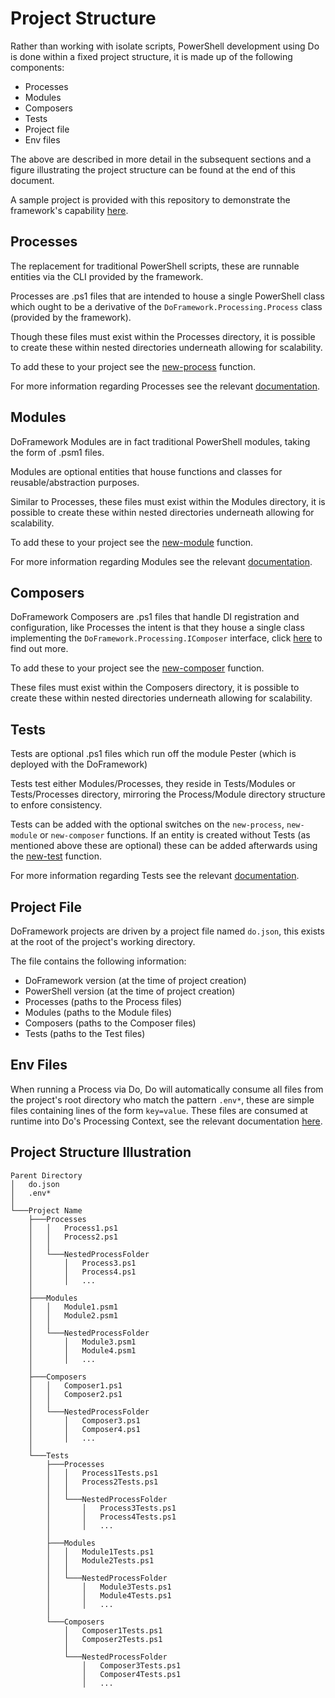 # Project Structure
Rather than working with isolate scripts, PowerShell development using Do is done within a fixed project structure, it is made up of the following components:
- Processes
- Modules
- Composers
- Tests
- Project file
- Env files

The above are described in more detail in the subsequent sections and a figure illustrating the project structure can be found at the end of this document.

A sample project is provided with this repository to demonstrate the framework's capability [here](../Sample).

## Processes
The replacement for traditional PowerShell scripts, these are runnable entities via the CLI provided by the framework.

Processes are .ps1 files that are intended to house a single PowerShell class which ought to be a derivative of the `DoFramework.Processing.Process` class (provided by the framework).

Though these files must exist within the Processes directory, it is possible to create these within nested directories underneath allowing for scalability.

To add these to your project see the [new-process](./CLIFunctions.md#new-process) function.

For more information regarding Processes see the relevant [documentation](./Processes.md).

## Modules
DoFramework Modules are in fact traditional PowerShell modules, taking the form of .psm1 files.

Modules are optional entities that house functions and classes for reusable/abstraction purposes.

Similar to Processes, these files must exist within the Modules directory, it is possible to create these within nested directories underneath allowing for scalability.

To add these to your project see the [new-module](./CLIFunctions.md#new-module) function.

For more information regarding Modules see the relevant [documentation](./Modules.md).

## Composers
DoFramework Composers are .ps1 files that handle DI registration and configuration, like Processes the intent is that they house a single class implementing the `DoFramework.Processing.IComposer` interface, click [here](./Composers.md) to find out more.

To add these to your project see the [new-composer](./CLIFunctions.md#new-composer) function.

These files must exist within the Composers directory, it is possible to create these within nested directories underneath allowing for scalability.

## Tests
Tests are optional .ps1 files which run off the module Pester (which is deployed with the DoFramework)

Tests test either Modules/Processes, they reside in Tests/Modules or Tests/Processes directory, mirroring the Process/Module directory structure to enfore consistency.

Tests can be added with the optional switches on the `new-process`, `new-module` or `new-composer` functions. If an entity is created without Tests (as mentioned above these are optional) these can be added afterwards using the [new-test](./CLIFunctions.md#new-test) function.

For more information regarding Tests see the relevant [documentation](./Testing.md).

## Project File
DoFramework projects are driven by a project file named `do.json`, this exists at the root of the project's working directory.

The file contains the following information:
- DoFramework version (at the time of project creation)
- PowerShell version (at the time of project creation)
- Processes (paths to the Process files)
- Modules (paths to the Module files)
- Composers (paths to the Composer files)
- Tests (paths to the Test files)

## Env Files
When running a Process via Do, Do will automatically consume all files from the project's root directory who match the pattern `.env*`, these are simple files containing lines of the form `key=value`. These files are consumed at runtime into Do's Processing Context, see the relevant documentation [here](./ProcessContext.md).

## Project Structure Illustration
```
Parent Directory
│   do.json
│   .env*    
│
└───Project Name
    ├───Processes
    │   │   Process1.ps1
    │   │   Process2.ps1
    │   │
    │   └───NestedProcessFolder
    │       │   Process3.ps1
    │       │   Process4.ps1
    │       │   ...
    │
    ├───Modules
    │   │   Module1.psm1
    │   │   Module2.psm1
    │   │
    │   └───NestedProcessFolder
    │       │   Module3.psm1
    │       │   Module4.psm1
    │       │   ...
    │
    ├───Composers
    │   │   Composer1.ps1
    │   │   Composer2.ps1
    │   │
    │   └───NestedProcessFolder
    │       │   Composer3.ps1
    │       │   Composer4.ps1
    │       │   ...
    │
    └───Tests
        ├───Processes
        │   │   Process1Tests.ps1
        │   │   Process2Tests.ps1
        │   │
        │   └───NestedProcessFolder
        │       │   Process3Tests.ps1
        │       │   Process4Tests.ps1
        │       │   ...
        │
        ├───Modules
        │   │   Module1Tests.ps1
        │   │   Module2Tests.ps1
        │   │
        │   └───NestedProcessFolder
        │       │   Module3Tests.ps1
        │       │   Module4Tests.ps1
        │       │   ...
        │
        └───Composers
            │   Composer1Tests.ps1
            │   Composer2Tests.ps1
            │
            └───NestedProcessFolder
                │   Composer3Tests.ps1
                │   Composer4Tests.ps1
                │   ...
```
